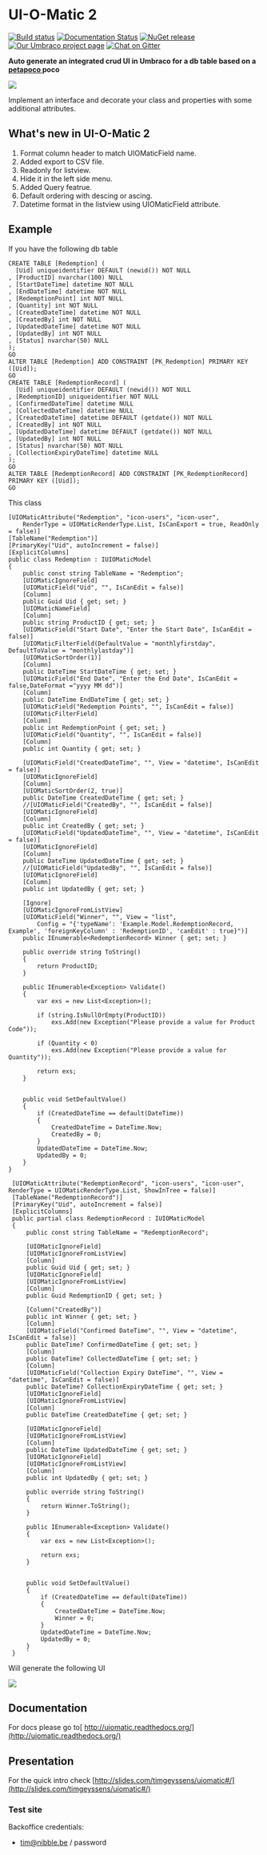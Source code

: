 # UI-O-Matic 2 #

[![Build status](https://ci.appveyor.com/api/projects/status/94932v6vx6mp2g57?svg=true)](https://ci.appveyor.com/project/TimGeyssens/uiomatic)
[![Documentation Status](https://readthedocs.org/projects/uiomatic/badge/?version=latest)](http://uiomatic.readthedocs.org/en/latest/)
[![NuGet release](https://img.shields.io/nuget/v/Nibble.Umbraco.UIOMatic.svg)](https://www.nuget.org/packages/Nibble.Umbraco.UIOMatic)
[![Our Umbraco project page](https://img.shields.io/badge/our-umbraco-orange.svg)](https://our.umbraco.org/projects/developer-tools/ui-o-matic/)
[![Chat on Gitter](https://img.shields.io/badge/gitter-join_chat-green.svg)](https://gitter.im/TimGeyssens/UIOMatic)

**Auto generate an integrated crud UI in Umbraco for a db table based on a [petapoco ](http://www.toptensoftware.com/petapoco/)poco**

![](logo.png)

Implement an interface and decorate your class and properties with some additional attributes.
## What's new in UI-O-Matic 2 ##
1. Format column header to match UIOMaticField name.
2. Added export to CSV file.
3. Readonly for listview.
4. Hide it in the left side menu. 
5. Added Query featrue.
6. Default ordering with descing or ascing.
7. Datetime format in the listview using UIOMaticField attribute.

## Example ##
If you have the following db table

    CREATE TABLE [Redemption] (
      [Uid] uniqueidentifier DEFAULT (newid()) NOT NULL
    , [ProductID] nvarchar(100) NULL
    , [StartDateTime] datetime NOT NULL
    , [EndDateTime] datetime NOT NULL
    , [RedemptionPoint] int NOT NULL
    , [Quantity] int NOT NULL
    , [CreatedDateTime] datetime NOT NULL
    , [CreatedBy] int NOT NULL
    , [UpdatedDateTime] datetime NOT NULL
    , [UpdatedBy] int NOT NULL
    , [Status] nvarchar(50) NULL
    );
    GO
    ALTER TABLE [Redemption] ADD CONSTRAINT [PK_Redemption] PRIMARY KEY ([Uid]);
    GO
    CREATE TABLE [RedemptionRecord] (
      [Uid] uniqueidentifier DEFAULT (newid()) NOT NULL
    , [RedemptionID] uniqueidentifier NOT NULL
    , [ConfirmedDateTime] datetime NULL
    , [CollectedDateTime] datetime NULL
    , [CreatedDateTime] datetime DEFAULT (getdate()) NOT NULL
    , [CreatedBy] int NOT NULL
    , [UpdatedDateTime] datetime DEFAULT (getdate()) NOT NULL
    , [UpdatedBy] int NOT NULL
    , [Status] nvarchar(50) NOT NULL
    , [CollectionExpiryDateTime] datetime NULL
    );
    GO
    ALTER TABLE [RedemptionRecord] ADD CONSTRAINT [PK_RedemptionRecord] PRIMARY KEY ([Uid]);
    GO


This class

    [UIOMaticAttribute("Redemption", "icon-users", "icon-user",
        RenderType = UIOMaticRenderType.List, IsCanExport = true, ReadOnly = false)]
    [TableName("Redemption")]
    [PrimaryKey("Uid", autoIncrement = false)]
    [ExplicitColumns]
    public class Redemption : IUIOMaticModel
    {
        public const string TableName = "Redemption";
        [UIOMaticIgnoreField]
        [UIOMaticField("Uid", "", IsCanEdit = false)]
        [Column]
        public Guid Uid { get; set; }
        [UIOMaticNameField]
        [Column]
        public string ProductID { get; set; }
        [UIOMaticField("Start Date", "Enter the Start Date", IsCanEdit = false)]
        [UIOMaticFilterField(DefaultValue = "monthlyfirstday", DefaultToValue = "monthlylastday")]
        [UIOMaticSortOrder(1)]
        [Column]
        public DateTime StartDateTime { get; set; }
        [UIOMaticField("End Date", "Enter the End Date", IsCanEdit = false,DateFormat ="yyyy MM dd")]
        [Column]
        public DateTime EndDateTime { get; set; }
        [UIOMaticField("Redemption Points", "", IsCanEdit = false)]
        [UIOMaticFilterField]
        [Column]
        public int RedemptionPoint { get; set; }
        [UIOMaticField("Quantity", "", IsCanEdit = false)]
        [Column]
        public int Quantity { get; set; }

        [UIOMaticField("CreatedDateTime", "", View = "datetime", IsCanEdit = false)]
        [UIOMaticIgnoreField]
        [Column]
        [UIOMaticSortOrder(2, true)]
        public DateTime CreatedDateTime { get; set; }
        //[UIOMaticField("CreatedBy", "", IsCanEdit = false)]
        [UIOMaticIgnoreField]
        [Column]
        public int CreatedBy { get; set; }
        [UIOMaticField("UpdatedDateTime", "", View = "datetime", IsCanEdit = false)]
        [UIOMaticIgnoreField]
        [Column]
        public DateTime UpdatedDateTime { get; set; }
        //[UIOMaticField("UpdatedBy", "", IsCanEdit = false)]
        [UIOMaticIgnoreField]
        [Column]
        public int UpdatedBy { get; set; }

        [Ignore]
        [UIOMaticIgnoreFromListView]
        [UIOMaticField("Winner", "", View = "list",
            Config = "{'typeName': 'Example.Model.RedemptionRecord, Example', 'foreignKeyColumn' : 'RedemptionID', 'canEdit' : true}")]
        public IEnumerable<RedemptionRecord> Winner { get; set; }

        public override string ToString()
        {
            return ProductID;
        }

        public IEnumerable<Exception> Validate()
        {
            var exs = new List<Exception>();

            if (string.IsNullOrEmpty(ProductID))
                exs.Add(new Exception("Please provide a value for Product Code"));

            if (Quantity < 0)
                exs.Add(new Exception("Please provide a value for Quantity"));

            return exs;
        }


        public void SetDefaultValue()
        {
            if (CreatedDateTime == default(DateTime))
            {
                CreatedDateTime = DateTime.Now;
                CreatedBy = 0;
            }
            UpdatedDateTime = DateTime.Now;
            UpdatedBy = 0;
        }
    }
    
     [UIOMaticAttribute("RedemptionRecord", "icon-users", "icon-user", RenderType = UIOMaticRenderType.List, ShowInTree = false)]
     [TableName("RedemptionRecord")]
     [PrimaryKey("Uid", autoIncrement = false)]
     [ExplicitColumns]
     public partial class RedemptionRecord : IUIOMaticModel
     {
         public const string TableName = "RedemptionRecord";
 
         [UIOMaticIgnoreField]
         [UIOMaticIgnoreFromListView]
         [Column]
         public Guid Uid { get; set; }
         [UIOMaticIgnoreField]
         [UIOMaticIgnoreFromListView]
         [Column]
         public Guid RedemptionID { get; set; }
 
         [Column("CreatedBy")]
         public int Winner { get; set; }
         [Column]
         [UIOMaticField("Confirmed DateTime", "", View = "datetime", IsCanEdit = false)]
         public DateTime? ConfirmedDateTime { get; set; }
         [Column]
         public DateTime? CollectedDateTime { get; set; }
         [Column]
         [UIOMaticField("Collection Expiry DateTime", "", View = "datetime", IsCanEdit = false)]
         public DateTime? CollectionExpiryDateTime { get; set; }
         [UIOMaticIgnoreField]
         [UIOMaticIgnoreFromListView]
         [Column]
         public DateTime CreatedDateTime { get; set; }
 
         [UIOMaticIgnoreField]
         [UIOMaticIgnoreFromListView]
         [Column]
         public DateTime UpdatedDateTime { get; set; }
         [UIOMaticIgnoreField]
         [UIOMaticIgnoreFromListView]
         [Column]
         public int UpdatedBy { get; set; }
         
         public override string ToString()
         {
             return Winner.ToString();
         }
 
         public IEnumerable<Exception> Validate()
         {
             var exs = new List<Exception>();
             
             return exs;
         }
 
 
         public void SetDefaultValue()
         {
             if (CreatedDateTime == default(DateTime))
             {
                 CreatedDateTime = DateTime.Now;
                 Winner = 0;
             }
             UpdatedDateTime = DateTime.Now;
             UpdatedBy = 0;
         } 
     }   `

Will generate the following UI

![](example.png)

## Documentation ##

For docs please go to[ http://uiomatic.readthedocs.org/](http://uiomatic.readthedocs.org/)

## Presentation ##
For the quick intro check [http://slides.com/timgeyssens/uiomatic#/](http://slides.com/timgeyssens/uiomatic#/)

### Test site ###
Backoffice credentials: 
- tim@nibble.be / password


